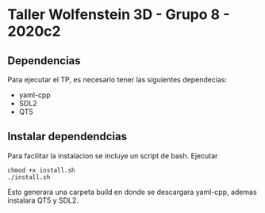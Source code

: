 # Taller Wolfenstein 3D - Grupo 8 - 2020c2

## Dependencias
Para ejecutar el TP, es necesario tener las siguientes dependecias:
- yaml-cpp
- SDL2
- QT5

## Instalar dependendcias
Para facilitar la instalacion se incluye un script de bash.
Ejecutar 
```
chmod +x install.sh
./install.sh
```
Esto generara una carpeta build en donde se descargara yaml-cpp, ademas instalara QT5 y SDL2.

